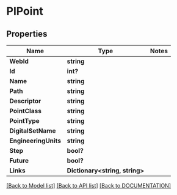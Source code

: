 # PIPoint

## Properties
Name | Type | Notes
------------ | ------------- | -------------
**WebId** | **string**
**Id** | **int?**
**Name** | **string**
**Path** | **string**
**Descriptor** | **string**
**PointClass** | **string**
**PointType** | **string**
**DigitalSetName** | **string**
**EngineeringUnits** | **string**
**Step** | **bool?**
**Future** | **bool?**
**Links** | **Dictionary<string, string>**

[[Back to Model list]](../../DOCUMENTATION.md#documentation-for-models) [[Back to API list]](../../DOCUMENTATION.md#documentation-for-api-endpoints) [[Back to DOCUMENTATION]](../../DOCUMENTATION.md)
